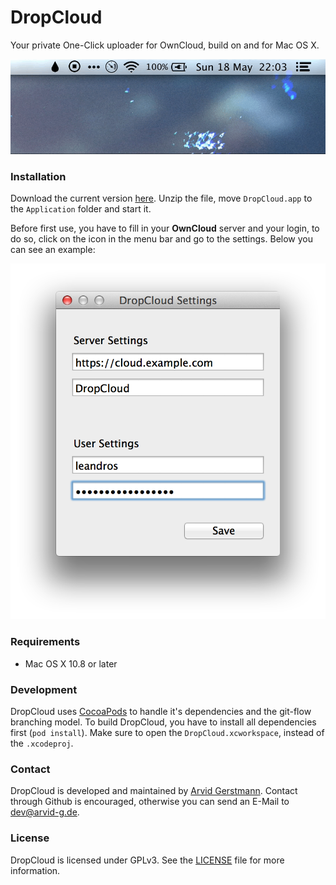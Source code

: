 # DropCloud

Your private One-Click uploader for OwnCloud, build on and for Mac OS X.

![promo](https://raw.githubusercontent.com/Leandros/DropCloud/master/Promo/promo.gif)


### Installation
Download the current version [here](https://github.com/Leandros/DropCloud/releases/download/0.1.0/DropCloud-0.1.0.zip). Unzip the file, move `DropCloud.app` to the `Application` folder and start it.

Before first use, you have to fill in your **OwnCloud** server and your login, to do so, click on the icon in the menu bar and go to the settings. Below you can see an example:

![example](https://raw.githubusercontent.com/Leandros/DropCloud/master/Promo/example.png)


### Requirements

- Mac OS X 10.8 or later


### Development
DropCloud uses [CocoaPods](http://cocoapods.org) to handle it's dependencies and the git-flow branching model.
To build DropCloud, you have to install all dependencies first (`pod install`).
Make sure to open the `DropCloud.xcworkspace`, instead of the `.xcodeproj`.


### Contact
DropCloud is developed and maintained by [Arvid Gerstmann](http://github.com/leandros). Contact through Github is encouraged, otherwise you can send an E-Mail to dev@arvid-g.de.


### License
DropCloud is licensed under GPLv3. See the [LICENSE](https://github.com/Leandros/DropCloud/blob/master/LICENSE) file for more information.
